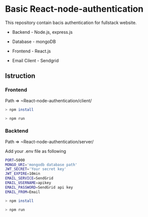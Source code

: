 # Basic React-node-authentication
This repository contain bacis authentication for fullstack website.

- Backend - Node.js, express.js

- Database - mongoDB

- Frontend - React.js

- Email Cilent - Sendgrid

## Istruction

### Frontend

Path => ~React-node-authentication/client/

```sh
> npm install
```
```sh
> npm run
```

### Backtend

Path => ~React-node-authentication/server/

Add your .env file as following

```sh
PORT=5000
MONGO_URI='mongodb database path'
JWT_SECRET='Your secret key'
JWT_EXPIRE=10min
EMAIL_SERVICE=SendGrid
EMAIL_USERNAME=apikey
EMAIL_PASSWORD=SendGrid api key
EMAIL_FROM=Email
```

```sh
> npm install
```
```sh
> npm run
```
